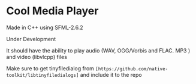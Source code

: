 # Cool Media Player

Made in C++ using SFML-2.6.2

Under Development

It should have the ability to play audio (WAV, OGG/Vorbis and FLAC. MP3 ) and video (libvlcpp) files

Make sure to get tinyfiledialog from `[https://github.com/native-toolkit/libtinyfiledialogs]` and include it to the repo
